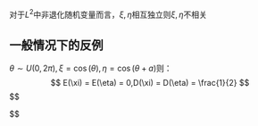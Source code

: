 对于$L^2$中非退化随机变量而言，$\xi,\eta$相互独立则$\xi,\eta$不相关

## 一般情况下的反例
$\theta \sim U(0, 2\pi), \xi = \cos(\theta), \eta = \cos(\theta + a)$则：
$$
E(\xi) = E(\eta) = 0,D(\xi) = D(\eta) = \frac{1}{2}
$$
$$

$$
